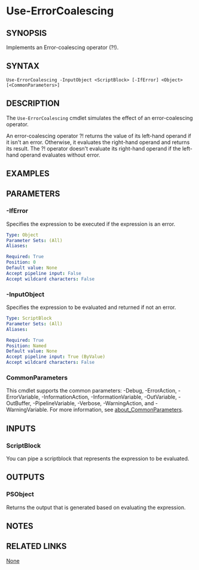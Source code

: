 ﻿---
external help file: PoshToolbox-help.xml
Module Name: PoshToolbox
online version: https://gitlab.com/PoshAJ/PoshToolbox/-/blob/main/docs/Use-ErrorCoalescing.md
schema: 2.0.0
---

# Use-ErrorCoalescing

## SYNOPSIS

Implements an Error-coalescing operator (?!).

## SYNTAX

```
Use-ErrorCoalescing -InputObject <ScriptBlock> [-IfError] <Object> [<CommonParameters>]
```

## DESCRIPTION

The `Use-ErrorCoalescing` cmdlet simulates the effect of an error-coalescing operator.

An error-coalescing operator ?! returns the value of its left-hand operand if it isn't an error. Otherwise, it evaluates the right-hand operand and returns its result. The ?! operator doesn't evaluate its right-hand operand if the left-hand operand evaluates without error.

## EXAMPLES

## PARAMETERS

### -IfError

Specifies the expression to be executed if the <condition> expression is an error.

```yaml
Type: Object
Parameter Sets: (All)
Aliases:

Required: True
Position: 0
Default value: None
Accept pipeline input: False
Accept wildcard characters: False
```

### -InputObject

Specifies the <condition> expression to be evaluated and returned if not an error.

```yaml
Type: ScriptBlock
Parameter Sets: (All)
Aliases:

Required: True
Position: Named
Default value: None
Accept pipeline input: True (ByValue)
Accept wildcard characters: False
```

### CommonParameters

This cmdlet supports the common parameters: -Debug, -ErrorAction, -ErrorVariable, -InformationAction, -InformationVariable, -OutVariable, -OutBuffer, -PipelineVariable, -Verbose, -WarningAction, and -WarningVariable. For more information, see [about_CommonParameters](http://go.microsoft.com/fwlink/?LinkID=113216).

## INPUTS

### ScriptBlock

You can pipe a scriptblock that represents the expression to be evaluated.

## OUTPUTS

### PSObject

Returns the output that is generated based on evaluating the expression.

## NOTES

## RELATED LINKS

[None]()
